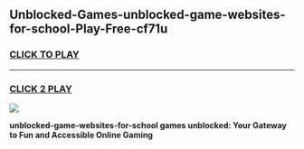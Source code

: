 
## Unblocked-Games-unblocked-game-websites-for-school-Play-Free-cf71u
<h3>
<a href="https://premium76.site?title=unblocked-game-websites-for-school&ref=09A">CLICK TO PLAY</a></h3>
<hr>

<h3>
<a href="https://premium76.site?title=unblocked-game-websites-for-school&ref=09A">CLICK 2 PLAY</a>
  
</h3>

<a href="https://premium76.site?title=unblocked-game-websites-for-school&ref=09A"><img src="https://clearcache.store/games.png"></a>


**unblocked-game-websites-for-school games unblocked: Your Gateway to Fun and Accessible Online Gaming**
